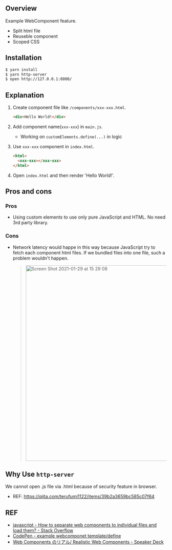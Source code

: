 ## Overview

Example WebComponent feature.

- Split html file
- Reuseble component
- Scoped CSS

## Installation

```zsh
$ yarn install
$ yarn http-server
$ open http://127.0.0.1:8080/
```

## Explanation

1. Create component file like `/components/xxx-xxx.html`.

   ```html
   <div>Hello World!</div>
   ```

2. Add component name(`xxx-xxx`) in `main.js`.

   - Working on `customElements.define(...)` in logic

3. Use `xxx-xxx` component in `index.html`.

   ```html
   <html>
     <xxx-xxx></xxx-xxx>
   </html>
   ```

4. Open `index.html` and then render 'Hello World!'.

## Pros and cons

### Pros

- Using custom elements to use only pure JavaScript and HTML. No need 3rd party library.

### Cons

- Network latency would happe in this way because JavaScript try to fetch each component html files. If we bundled files into one file, such a problem wouldn't happen.

  > <img width="610" alt="Screen Shot 2021-01-29 at 15 29 08" src="https://user-images.githubusercontent.com/26793088/106337724-c6f35280-6246-11eb-8a10-59f98c8387eb.png">

## Why Use `http-server`

We cannot open .js file via .html because of security feature in browser.

- REF: https://qiita.com/terufumi1122/items/39b2a3659bc585c07f64

## REF

- [javascript - How to separate web components to individual files and load them? - Stack Overflow](https://stackoverflow.com/a/55081177/8842333)
- [CodePen - example webcomponet template/define](https://codepen.io/snamiki1212/pen/rNMEjrm?editors=1010)
- [Web Components のリアル/ Realistic Web Components - Speaker Deck](https://speakerdeck.com/aggre/realistic-web-components)
